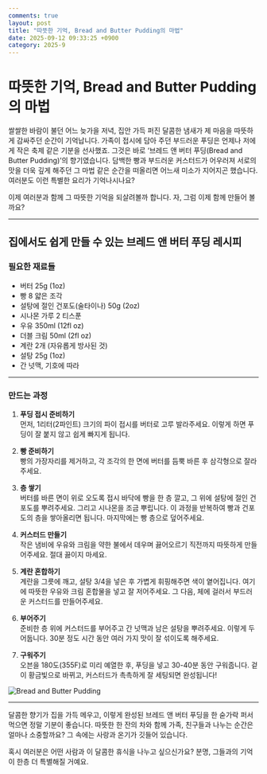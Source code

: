 ```yaml
---
comments: true
layout: post
title: "따뜻한 기억, Bread and Butter Pudding의 마법"
date: 2025-09-12 09:33:25 +0900
category: 2025-9
---
```


# 따뜻한 기억, Bread and Butter Pudding의 마법

쌀쌀한 바람이 불던 어느 늦가을 저녁, 집안 가득 퍼진 달콤한 냄새가 제 마음을 따뜻하게 감싸주던 순간이 기억납니다. 가족이 접시에 담아 주던 부드러운 푸딩은 언제나 저에게 작은 축제 같은 기분을 선사했죠. 그것은 바로 ‘브레드 앤 버터 푸딩(Bread and Butter Pudding)’의 향기였습니다. 담백한 빵과 부드러운 커스터드가 어우러져 서로의 맛을 더욱 깊게 해주던 그 마법 같은 순간을 떠올리면 어느새 미소가 지어지곤 했습니다. 여러분도 이런 특별한 요리가 기억나시나요? 

이제 여러분과 함께 그 따뜻한 기억을 되살려볼까 합니다. 자, 그럼 이제 함께 만들어 볼까요?

---

## 집에서도 쉽게 만들 수 있는 브레드 앤 버터 푸딩 레시피

### 필요한 재료들
- 버터 25g (1oz)
- 빵 8 얇은 조각
- 설탕에 절인 건포도(술타이나) 50g (2oz)
- 시나몬 가루 2 티스푼
- 우유 350ml (12fl oz)
- 더블 크림 50ml (2fl oz)
- 계란 2개 (자유롭게 방사된 것)
- 설탕 25g (1oz)
- 간 넛맥, 기호에 따라

---

### 만드는 과정

1. **푸딩 접시 준비하기**  
먼저, 1리터(2파인트) 크기의 파이 접시를 버터로 고루 발라주세요. 이렇게 하면 푸딩이 잘 붙지 않고 쉽게 빠지게 됩니다.

2. **빵 준비하기**  
빵의 가장자리를 제거하고, 각 조각의 한 면에 버터를 듬뿍 바른 후 삼각형으로 잘라주세요.

3. **층 쌓기**  
버터를 바른 면이 위로 오도록 접시 바닥에 빵을 한 층 깔고, 그 위에 설탕에 절인 건포도를 뿌려주세요. 그리고 시나몬을 조금 뿌립니다. 이 과정을 반복하여 빵과 건포도의 층을 쌓아올리면 됩니다. 마지막에는 빵 층으로 덮어주세요. 

4. **커스터드 만들기**  
작은 냄비에 우유와 크림을 약한 불에서 데우며 끓어오르기 직전까지 따뜻하게 만들어주세요. 절대 끓이지 마세요. 

5. **계란 혼합하기**  
계란을 그릇에 깨고, 설탕 3/4을 넣은 후 가볍게 휘핑해주면 색이 옅어집니다. 여기에 따뜻한 우유와 크림 혼합물을 넣고 잘 저어주세요. 그 다음, 체에 걸러서 부드러운 커스터드를 만들어주세요.

6. **부어주기**  
준비한 층 위에 커스터드를 부어주고 간 넛맥과 남은 설탕을 뿌려주세요. 이렇게 두어둡니다. 30분 정도 시간 동안 여러 가지 맛이 잘 섞이도록 해주세요.

7. **구워주기**  
오븐을 180도(355F)로 미리 예열한 후, 푸딩을 넣고 30-40분 동안 구워줍니다. 겉이 황금빛으로 바뀌고, 커스터드가 촉촉하게 잘 세팅되면 완성됩니다!

![Bread and Butter Pudding](https://www.themealdb.com/images/media/meals/xqwwpy1483908697.jpg)

---

달콤한 향기가 집을 가득 메우고, 이렇게 완성된 브레드 앤 버터 푸딩을 한 숟가락 퍼서 먹으면 정말 기분이 좋습니다. 따뜻한 한 잔의 차와 함께 가족, 친구들과 나누는 순간은 얼마나 소중할까요? 그 속에는 사랑과 온기가 깃들어 있습니다. 

혹시 여러분은 어떤 사람과 이 달콤한 휴식을 나누고 싶으신가요? 분명, 그들과의 기억이 한층 더 특별해질 거예요.